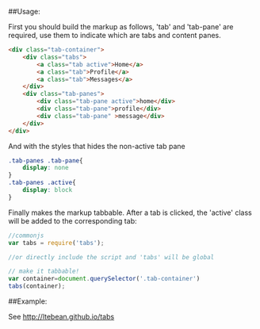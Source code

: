 ##Usage:
	
First you should build the markup as follows, 'tab' and 'tab-pane' are required, use them to indicate which are tabs and content panes. 

```html
<div class="tab-container">
	<div class="tabs">
		<a class="tab active">Home</a>
		<a class="tab">Profile</a>
		<a class="tab">Messages</a>
	</div>
	<div class="tab-panes">
		<div class="tab-pane active">home</div>
		<div class="tab-pane">profile</div>
		<div class="tab-pane" >message</div>
	</div>
</div>
```

And with the styles that hides the non-active tab pane

```css
.tab-panes .tab-pane{
	display: none
}
.tab-panes .active{
	display: block
}
```

Finally makes the markup tabbable. After a tab is clicked, the 'active' class will be added to the corresponding tab:

```javascript
//commonjs
var tabs = require('tabs');

//or directly include the script and 'tabs' will be global

// make it tabbable!
var container=document.querySelector('.tab-container')
tabs(container);
```
##Example:
	
See http://ltebean.github.io/tabs